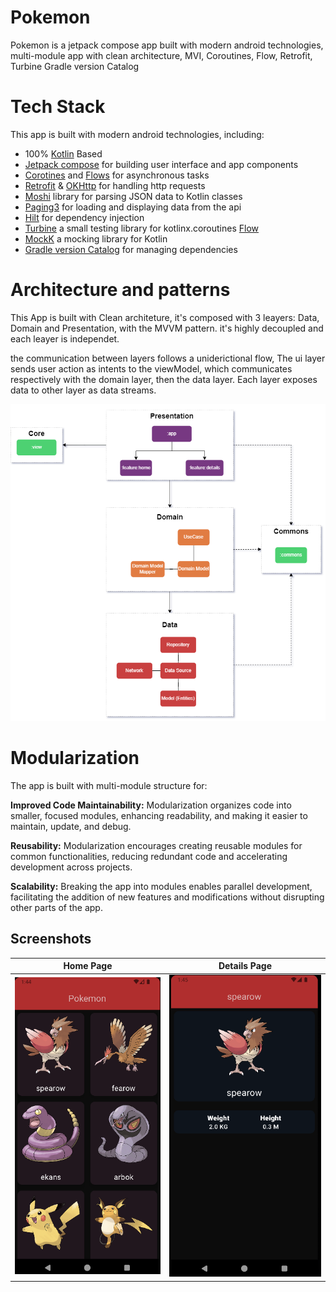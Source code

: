 
# Pokemon

Pokemon is a jetpack compose app built with modern android technologies, multi-module app with clean architecture, MVI, Coroutines, Flow, Retrofit, Turbine Gradle version Catalog
 
 # Tech Stack
 This app is built with modern android technologies, including: 

* 100% [Kotlin](https://www.google.com) Based
* [Jetpack compose](https://developer.android.com/jetpack/compose) for building user interface and app components
* [Corotines](https://kotlinlang.org/docs/coroutines-overview.html) and [Flows](https://kotlinlang.org/api/kotlinx.coroutines/kotlinx-coroutines-core/kotlinx.coroutines.flow/-flow/) for asynchronous tasks
* [Retrofit](https://square.github.io/retrofit/) & [OKHttp](https://square.github.io/okhttp/) for handling http requests
* [Moshi](https://github.com/square/moshi) library for parsing JSON data to Kotlin classes
* [Paging3](https://developer.android.com/topic/libraries/architecture/paging/v3-overview) for loading and displaying data from the api
* [Hilt](https://developer.android.com/training/dependency-injection/hilt-android) for dependency injection
* [Turbine](https://github.com/cashapp/turbine) a small testing library for kotlinx.coroutines [Flow](https://kotlinlang.org/api/kotlinx.coroutines/kotlinx-coroutines-core/kotlinx.coroutines.flow/-flow/)
* [MockK](https://mockk.io/) a mocking library for Kotlin
* [Gradle version Catalog](https://docs.gradle.org/current/userguide/platforms.html) for managing dependencies 

# Architecture and patterns
This App is built with Clean architeture, it's composed with 3 leayers: Data, Domain and Presentation, with the MVVM pattern.
it's highly decoupled and each leayer is independet. 

the communication between layers follows a uniderictional flow, 
The ui layer sends user action as intents to the viewModel, which communicates respectively with the domain layer, then the data layer. 
Each layer exposes data to other layer as data streams. 

![Architecture](https://raw.githubusercontent.com/BadrAtt/Pokemon/main/images/architecture.png)

# Modularization

The app is built with multi-module structure for:

**Improved Code Maintainability:** Modularization organizes code into smaller, focused modules, enhancing readability, and making it easier to maintain, update, and debug.

**Reusability:** Modularization encourages creating reusable modules for common functionalities, reducing redundant code and accelerating development across projects.

**Scalability:** Breaking the app into modules enables parallel development, facilitating the addition of new features and modifications without disrupting other parts of the app.

## Screenshots

| Home Page  | Details Page |
| ------------- | ------------- |
| ![Home Page](https://raw.githubusercontent.com/BadrAtt/Pokemon/main/images/home.png)  | ![Details Page](https://raw.githubusercontent.com/BadrAtt/Pokemon/main/images/details.png) |


